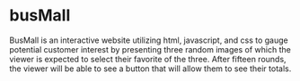 # busMall


BusMall is an interactive website utilizing html, javascript, and css to gauge potential customer interest by presenting three random images of which the viewer is expected to select their favorite of the three. After fifteen rounds, the viewer will be able to see a button that will allow them to see their totals. 
